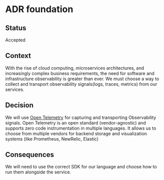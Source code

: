 # ADR foundation

## Status
Accepted

## Context
With the rise of cloud computing, microservices architectures, and increasingly complex business requirements, the need for software and infrastructure observability is greater than ever.
We must choose a way to collect and transport observability signals(logs, traces, metrics) from our services.

## Decision
We will use [Open Telemetry](https://opentelemetry.io/docs/what-is-opentelemetry) for capturing and transporting Observability signals.
Open Telemetry is an open standard (vendor-agnostic) and supports zero code instrumentation in multiple languages.
It allows us to choose from multiple vendors for backend storage and visualization systems (like Prometheus, NewRelic, Elastic)   

## Consequences
We will need to use the correct SDK for our language and choose how to run them alongside the service. 